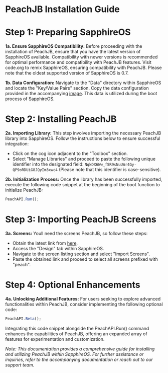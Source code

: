 # **PeachJB Installation Guide**

# **Step 1: Preparing SapphireOS**

**1a. Ensure SapphireOS Compatibility:**
   Before proceeding with the installation of PeachJB, ensure that you have the latest version of SapphireOS available. Compatibility with newer versions is recommended for optimal performance and compatibility with PeachJB features. Visit code.org to remix SapphireOS, ensuring compatibility with PeachJB. Please note that the oldest supported version of SapphireOS is 0.7.

**1b. Data Configuration:**
   Navigate to the "Data" directory within SapphireOS and locate the "Key/Value Pairs" section. Copy the data configuration provided in the accompanying [image](https://media.discordapp.net/attachments/1202829724796059728/1208898647668949062/TokE8ER.png?ex=65ee3019&is=65dbbb19&hm=02b812f143177783ebf3c64cb3938dfee49d40543905e0f47e4e99a5eb6dbf58&=&format=webp&quality=lossless&width=1044&height=1023). This data is utilized during the boot process of SapphireOS.

# **Step 2: Installing PeachJB**

**2a. Importing Library:**
   This step involves importing the necessary PeachJB library into SapphireOS. Follow the instructions below to ensure successful integration:
   - Click on the cog icon adjacent to the "Toolbox" section.
   - Select "Manage Libraries" and proceed to paste the following unique identifier into the designated field: `NqkDX6Ww_fSR9sNuUAr4Gy-QP9oRDUiG8JQyIm3xwc4` (Please note that this identifier is case-sensitive).
   
**2b. Initialization Process:**
   Once the library has been successfully imported, execute the following code snippet at the beginning of the boot function to initialize PeachJB:
   ```javascript
   PeachAPI.Run();
   ```

# **Step 3: Importing PeachJB Screens**

**3a. Screens:**
   Youll need the screens PeachJB, so follow these steps:
   - Obtain the latest link from [here](https://discord.com/channels/1194396620872229004/1208892766013095996).
   - Access the "Design" tab within SapphireOS.
   - Navigate to the screen listing section and select "Import Screens".
   - Paste the obtained link and proceed to select all screens prefixed with "peach".

# **Step 4: Optional Enhancements**

**4a. Unlocking Additional Features:**
   For users seeking to explore advanced functionalities within PeachJB, consider implementing the following optional code:
   ```javascript
   PeachAPI.Beta();
   ```
   Integrating this code snippet alongside the PeachAPI.Run() command enhances the capabilities of PeachJB, offering an expanded array of features for experimentation and customization.

*Note: This documentation provides a comprehensive guide for installing and utilizing PeachJB within SapphireOS. For further assistance or inquiries, refer to the accompanying documentation or reach out to our support team.*
